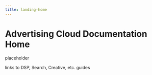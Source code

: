 ```yaml
---
title: landing-home
---
```


# Advertising Cloud Documentation Home

placeholder

links to DSP, Search, Creative, etc. guides
